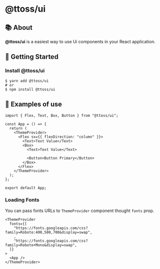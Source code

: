 # @ttoss/ui

## 📚 About

<strong> @ttoss/ui</strong> is a easiest way to use Ui components in your React application.

## 🚀 Getting Started

### Install @ttoss/ui

```shell
$ yarn add @ttoss/ui
# or
$ npm install @ttoss/ui
```

## 📄 Examples of use

```tsx
import { Flex, Text, Box, Button } from "@ttoss/ui";

const App = () => {
  return (
    <ThemeProvider>
      <Flex sx={{ flexDirection: "column" }}>
        <Text>Text Value</Text>
        <Box>
          <Text>Text Value</Text>

          <Button>Button Primary</Button>
        </Box>
      </Flex>
    </ThemeProvider>
  );
};

export default App;
```

### Loading Fonts

You can pass fonts URLs to `ThemeProvider` component thought `fonts` prop.

```tsx
<ThemeProvider
  fonts={[
    "https://fonts.googleapis.com/css?family=Roboto:400,500,700&display=swap",
    ,
    "https://fonts.googleapis.com/css?family=Roboto+Mono&display=swap",
  ]}
>
  <App />
</ThemeProvider>
```
